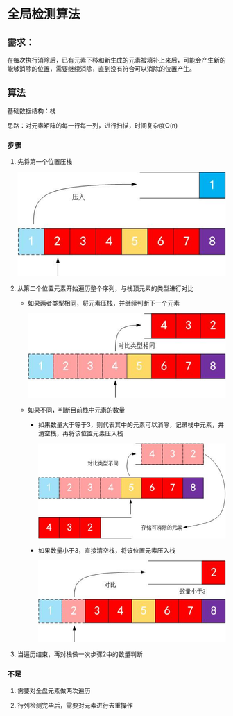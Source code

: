 # 全局检测算法

## 需求：

在每次执行消除后，已有元素下移和新生成的元素被填补上来后，可能会产生新的能够消除的位置，需要继续消除，直到没有符合可以消除的位置产生。

## 算法

基础数据结构：栈

思路：对元素矩阵的每一行每一列，进行扫描，时间复杂度O(n)

### 步骤

1. 先将第一个位置压栈
   
   ![1.jpg](https://github.com/PureZhao/TripleTown/raw/main/Docs/Towning%20Global%20Detection%20Figs/1.jpg)

2. 从第二个位置元素开始遍历整个序列，与栈顶元素的类型进行对比
   
   - 如果两者类型相同，将元素压栈，并继续判断下一个元素
     
     ![4.jpg](https://github.com/PureZhao/TripleTown/raw/main/Docs/Towning%20Global%20Detection%20Figs/4.jpg)
   
   - 如果不同，判断目前栈中元素的数量
     
     - 如果数量大于等于3，则代表其中的元素可以消除，记录栈中元素，并清空栈，再将该位置元素压入栈
       
       ![5.jpg](https://github.com/PureZhao/TripleTown/raw/main/Docs/Towning%20Global%20Detection%20Figs/5.jpg)
     
     - 如果数量小于3，直接清空栈，将该位置元素压入栈
       
       ![3.jpg](https://github.com/PureZhao/TripleTown/raw/main/Docs/Towning%20Global%20Detection%20Figs/3.jpg)

3. 当遍历结束，再对栈做一次步骤2中的数量判断

### 不足

1. 需要对全盘元素做两次遍历

2. 行列检测完毕后，需要对元素进行去重操作
